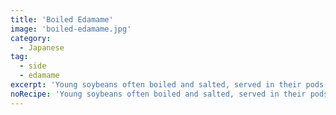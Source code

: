 ```yaml
---
title: 'Boiled Edamame'
image: 'boiled-edamame.jpg'
category:
  - Japanese
tag:
  - side
  - edamame
excerpt: 'Young soybeans often boiled and salted, served in their pods.'
noRecipe: 'Young soybeans often boiled and salted, served in their pods.'
---
```

